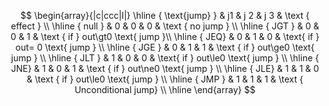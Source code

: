 $$
\begin{array}{|c|ccc|l|}
\hline { \text{jump} } & j1 & j 2 & j 3 & \text { effect } \\
\hline  { null } & 0 & 0 & 0 & \text { no jump } \\
\hline { JGT } & 0 & 0 & 1 & \text { if } out\gt0 \text{ jump }\\
\hline { JEQ} & 0 & 1 & 0 & \text{ if } out= 0 \text{ jump } \\
\hline { JGE } & 0 & 1 & 1 & \text { if } out\ge0 \text{ jump } \\
\hline { JLT } & 1 & 0 & 0 & \text{ if } out\le0 \text{ jump } \\
\hline { JNE} & 1 & 0 & 1 & \text { if } out\ne0 \text{ jump } \\
\hline { JLE} & 1 & 1 & 0 & \text { if } out\le0 \text{ jump } \\
\hline { JMP } & 1 & 1 & 1 & \text { Unconditional jump} \\
\hline
\end{array}
$$